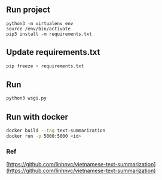## Run project

```
python3 -m virtualenv env
source /env/bin/activate
pip3 install -m requirements.txt
```

## Update requirements.txt

```bash
pip freeze > requirements.txt
```

## Run

```bash
python3 wsgi.py
```

## Run with docker

```bash
docker build --tag text-summarization
docker run -p 5000:5000 <id>
```

### Ref

[https://github.com/linhnvc/vietnamese-text-summarization](https://github.com/linhnvc/vietnamese-text-summarization)
